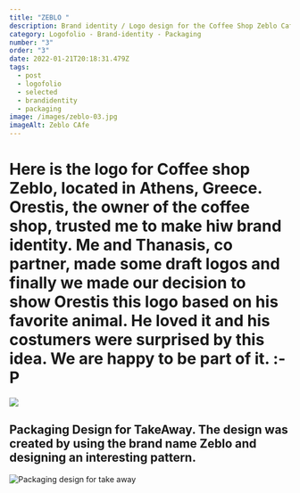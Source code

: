 ```yaml
---
title: "ZEBLO "
description: Brand identity / Logo design for the Coffee Shop Zeblo Cafe "The Original"
category: Logofolio - Brand-identity - Packaging
number: "3"
order: "3"
date: 2022-01-21T20:18:31.479Z
tags:
  - post
  - logofolio
  - selected
  - brandidentity
  - packaging
image: /images/zeblo-03.jpg
imageAlt: Zeblo CAfe
---
```

# Here is the logo for Coffee shop Zeblo, located in Athens, Greece. Orestis, the owner of the coffee shop, trusted me to make hiw brand identity. Me and Thanasis, co partner, made some draft logos and finally we made our decision to show Orestis this logo based on his favorite animal. He loved it and his costumers were surprised by this idea. We are happy to be part of it. :-P

![](/images/zeblo-draft-logos-newnewτελ-01.jpg)

## Packaging Design for TakeAway. The design was created by using the brand name Zeblo and designing an interesting pattern.

![Packaging design for take away](/images/dsfgsd.jpg)